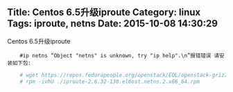 Title: Centos 6.5升级iproute
Category: linux
Tags: iproute, netns
Date: 2015-10-08 14:30:29
---


Centos 6.5升级iproute


~~~
	#ip netns “Object "netns" is unknown, try "ip help".\n”报错错误 请安装如下包:
~~~

~~~ bash
	# wget https://repos.fedorapeople.org/openstack/EOL/openstack-grizzly/epel-6/iproute-2.6.32-130.el6ost.netns.2.x86_64.rpm
    # rpm -ivhU ./iproute-2.6.32-130.el6ost.netns.2.x86_64.rpm 
~~~



